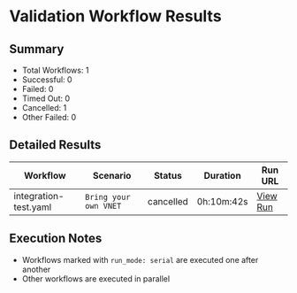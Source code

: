 # Validation Workflow Results

## Summary
- Total Workflows: 1
- Successful: 0
- Failed: 0
- Timed Out: 0
- Cancelled: 1
- Other Failed: 0

## Detailed Results

| Workflow | Scenario | Status | Duration | Run URL |
|----------|----------|---------|-----------|----------|
| integration-test.yaml | `Bring your own VNET` | cancelled | 0h:10m:42s | [View Run](https://github.com/azure-javaee/azure.websphere-traditional.singleserver/actions/runs/16438652617) |


## Execution Notes
- Workflows marked with `run_mode: serial` are executed one after another
- Other workflows are executed in parallel
